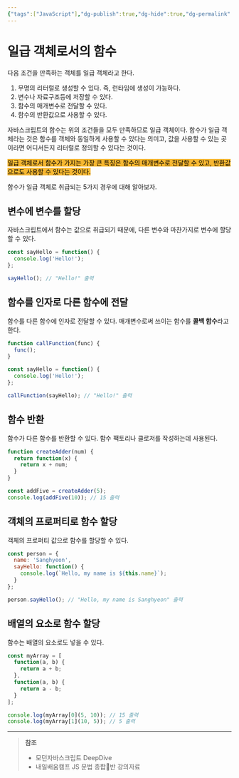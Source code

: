 ```yaml
---
{"tags":["JavaScript"],"dg-publish":true,"dg-hide":true,"dg-permalink":"/language/java-script/\bfirst-object/","permalink":"/language/java-script/first-object/","hide":true,"dgPassFrontmatter":true,"noteIcon":""}
---
```


# 일급 객체로서의 함수
다음 조건을 만족하는 객체를 일급 객체라고 한다.
1. 무명의 리터럴로 생성할 수 있다. 즉, 런타임에 생성이 가능하다.
2. 변수나 자료구조등에 저장할 수 있다.
3. 함수의 매개변수로 전달할 수 있다.
4. 함수의 반환값으로 사용할 수 있다.

자바스크립트의 함수는 위의 조건들을 모두 만족하므로 일급 객체이다.
함수가 일급 객체라는 것은 함수를 객체와 동일하게 사용할 수 있다는 의미고, 값을 사용할 수 있는 곳이라면 어디서든지 리터럴로 정의할 수 있다는 것이다.

<mark style='background:#f7b731'>일급 객체로서 함수가 가지는 가장 큰 특징은 함수의 매개변수로 전달할 수 있고, 반환값으로도 사용할 수 있다는 것이다.</mark>

함수가 일급 객체로 취급되는 5가지 경우에 대해 알아보자.

## 변수에 변수를 할당
자바스크립트에서 함수는 값으로 취급되기 때문에, 다른 변수와 마찬가지로 변수에 할당할 수 있다.
```js
const sayHello = function() {
  console.log('Hello!');
};

sayHello(); // "Hello!" 출력
```

## 함수를 인자로 다른 함수에 전달
함수를 다른 함수에 인자로 전달할 수 있다. 매개변수로써 쓰이는 함수를 **콜백 함수**라고 한다.
```js
function callFunction(func) {
  func();
}

const sayHello = function() {
  console.log('Hello!');
};

callFunction(sayHello); // "Hello!" 출력
```

## 함수 반환
함수가 다른 함수를 반환할 수 있다. 함수 팩토리나 클로저를 작성하는데 사용된다.
```js
function createAdder(num) {
  return function(x) {
    return x + num;
  }
}

const addFive = createAdder(5);
console.log(addFive(10)); // 15 출력
```

## 객체의 프로퍼티로 함수 할당
객체의 프로퍼티 값으로 함수를 할당할 수 있다.
```js
const person = {
  name: 'Sanghyeon',
  sayHello: function() {
    console.log(`Hello, my name is ${this.name}`);
  }
};

person.sayHello(); // "Hello, my name is Sanghyeon" 출력
```

## 배열의 요소로 함수 할당
함수는 배열의 요소로도 넣을 수 있다.
```js
const myArray = [
  function(a, b) {
    return a + b;
  },
  function(a, b) {
    return a - b;
  }
];

console.log(myArray[0](5, 10)); // 15 출력
console.log(myArray[1](10, 5)); // 5 출력
```


---
> **참조**
> - 모던자바스크립트 DeepDive
> - 내일배움캠프 JS 문법 종합반 강의자료
